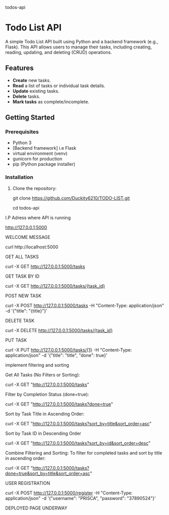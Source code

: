 todos-api
# Todo List API

A simple Todo List API built using Python and a backend framework (e.g., Flask). This API allows users to manage their tasks, including creating, reading, updating, and deleting (CRUD) operations.

## Features

- **Create** new tasks.
- **Read** a list of tasks or individual task details.
- **Update** existing tasks.
- **Delete** tasks.
- **Mark tasks** as complete/incomplete.

## Getting Started

### Prerequisites

- Python 3
- [Backend framework] i.e Flask
- virtual environment (venv)
- gunicorn for production
- pip (Python package installer)

### Installation

1. Clone the repository:


   git clone https://github.com/Duckity6210/TODO-LIST.git
   
   cd todos-api

 I.P Adress where API is running
  
  http://127.0.0.1:5000

WELCOME MESSAGE 

curl http://localhost:5000

GET ALL TASKS

curl -X GET http://127.0.0.1:5000/tasks

GET TASK BY ID

curl -X GET http://127.0.0.1:5000/tasks/{task_id}

POST NEW TASK

curl -X POST http://127.0.0.1:5000/tasks -H "Content-Type: application/json" -d '{"title": "{title}"}'

DELETE TASK

curl -X DELETE http://127.0.0.1:5000/tasks/{task_id}

PUT TASK

curl -X PUT http://127.0.0.1:5000/tasks/{1} -H "Content-Type: application/json" -d '{"title": "title", "done": true}' 


implement filtering and sorting

Get All Tasks (No Filters or Sorting):

curl -X GET "http://127.0.0.1:5000/tasks"


Filter by Completion Status (done=true):

curl -X GET "http://127.0.0.1:5000/tasks?done=true"


Sort by Task Title in Ascending Order:

curl -X GET "http://127.0.0.1:5000/tasks?sort_by=title&sort_order=asc"


Sort by Task ID in Descending Order

curl -X GET "http://127.0.0.1:5000/tasks?sort_by=id&sort_order=desc"


Combine Filtering and Sorting: To filter for completed tasks and sort by title in ascending order:

curl -X GET "http://127.0.0.1:5000/tasks?done=true&sort_by=title&sort_order=asc"


USER REGISTRATION

curl -X POST http://127.0.0.1:5000/register -H "Content-Type: application/json" -d '{"username": "PRISCA", "password": "37890524"}'

DEPLOYED PAGE UNDERWAY
